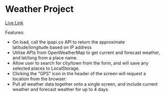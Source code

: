 # Weather Project

[Live Link](https://fastidious-sunshine-f2cc92.netlify.app/)

Features:

- On load, call the ipapi.co API to return the approximate latitude/longitude based on IP address
- Utilise APIs from OpenWeatherMap to get current and forecast weather, and lat/long from a place name.
- Allow user to search for city/town from the form, and will save any selected places to LocalStorage.
- Clicking the "GPS" icon in the header of the screen will request a location from the browser.
- Pull all weather data together onto a single screen, and include current weather and forecast weather for up to 4 days.
